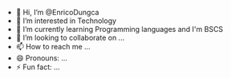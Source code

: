 - 👋 Hi, I’m @EnricoDungca
- 👀 I’m interested in Technology
- 🌱 I’m currently learning Programming languages and I'm BSCS
- 💞️ I’m looking to collaborate on ...
- 📫 How to reach me ...
- 😄 Pronouns: ...
- ⚡ Fun fact: ...

<!---
EnricoDungca/EnricoDungca is a ✨ special ✨ repository because its `README.md` (this file) appears on your GitHub profile.
You can click the Preview link to take a look at your changes.
--->
